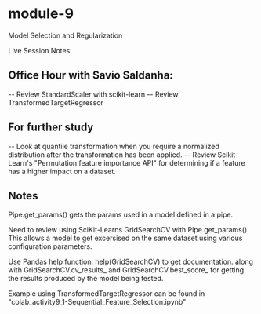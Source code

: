 # module-9
Model Selection and Regularization

Live Session Notes:

## Office Hour with Savio Saldanha:
-- Review StandardScaler with scikit-learn
-- Review TransformedTargetRegressor

## For further study
-- Look at quantile transformation when you require a normalized distribution after the transformation has been applied.
-- Review Scikit-Learn's "Permutation feature importance API" for determining if a feature has a higher impact on a dataset.

## Notes
Pipe.get_params() gets the params used in a model defined in a pipe.

Need to review using SciKit-Learns GridSearchCV with Pipe.get_params().  This allows a model to get excersised on the same dataset using various configuration parameters.

Use Pandas help function: help(GridSearchCV) to get documentation.
along with GridSearchCV.cv_results_ and GridSearchCV.best_score_ for getting the results produced by the model being tested.

Example using TransformedTargetRegressor can be found in "colab_activity9_1-Sequential_Feature_Selection.ipynb"
